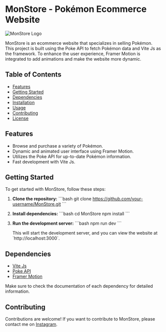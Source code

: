 # MonStore - Pokémon Ecommerce Website

![MonStore Logo](https://github.com/Veloxium/mon-store/assets/111406150/b739a35c-9508-48cc-b98e-75ec41f947be)

MonStore is an ecommerce website that specializes in selling Pokémon. This project is built using the Poke API to fetch Pokémon data and Vite Js as the framework. To enhance the user experience, Framer Motion is integrated to add animations and make the website more dynamic.

## Table of Contents

- [Features](#features)
- [Getting Started](#getting-started)
- [Dependencies](#dependencies)
- [Installation](#installation)
- [Usage](#usage)
- [Contributing](#contributing)
- [License](#license)

## Features

- Browse and purchase a variety of Pokémon.
- Dynamic and animated user interface using Framer Motion.
- Utilizes the Poke API for up-to-date Pokémon information.
- Fast development with Vite Js.

## Getting Started

To get started with MonStore, follow these steps:

1. **Clone the repository:**
   \`\`\`bash
   git clone https://github.com/your-username/MonStore.git
   \`\`\`

2. **Install dependencies:**
   \`\`\`bash
   cd MonStore
   npm install
   \`\`\`

3. **Run the development server:**
   \`\`\`bash
   npm run dev
   \`\`\`

   This will start the development server, and you can view the website at \`http://localhost:3000\`.

## Dependencies

- [Vite Js](https://vitejs.dev/)
- [Poke API](https://pokeapi.co/)
- [Framer Motion](https://www.framer.com/motion/)

Make sure to check the documentation of each dependency for detailed information.


## Contributing

Contributions are welcome! If you want to contribute to MonStore, please contact me on [Instagram](https://www.instagram.com/mchfrnnda_/).


